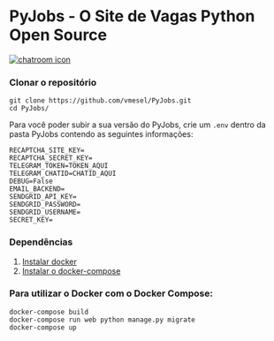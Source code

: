 # PyJobs - O Site de Vagas Python Open Source
[![chatroom icon](https://patrolavia.github.io/telegram-badge/chat.png)](https://t.me/joinchat/Cc8X5A-re7F8F4AIP0lSeg)

### Clonar o repositório
```
git clone https://github.com/vmesel/PyJobs.git
cd PyJobs/

```

Para você poder subir a sua versão do PyJobs, crie um `.env` dentro da pasta PyJobs contendo as seguintes informações:

```
RECAPTCHA_SITE_KEY=
RECAPTCHA_SECRET_KEY=
TELEGRAM_TOKEN=TOKEN_AQUI
TELEGRAM_CHATID=CHATID_AQUI
DEBUG=False
EMAIL_BACKEND=
SENDGRID_API_KEY=
SENDGRID_PASSWORD=
SENDGRID_USERNAME=
SECRET_KEY=
```

### Dependências

1. [Instalar docker](https://docs.docker.com/install/)
2. [Instalar o docker-compose](https://docs.docker.com/compose/install/)


### Para utilizar o Docker com o Docker Compose:

```
docker-compose build
docker-compose run web python manage.py migrate
docker-compose up
```
